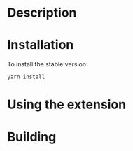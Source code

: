 # Description

# Installation

To install the stable version:

```
yarn install 
```

# Using the extension

# Building

